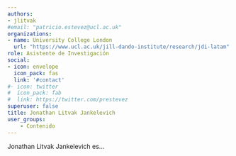 ```yaml
---
authors:
- jlitvak
#email: "patricio.estevez@ucl.ac.uk"
organizations:
- name: University College London
  url: "https://www.ucl.ac.uk/jill-dando-institute/research/jdi-latam"
role: Asistente de Investigación
social:
- icon: envelope
  icon_pack: fas
  link: '#contact'
#- icon: twitter
#  icon_pack: fab
#  link: https://twitter.com/prestevez
superuser: false
title: Jonathan Litvak Jankelevich
user_groups:
    - Contenido
---
```


Jonathan Litvak Jankelevich es...
